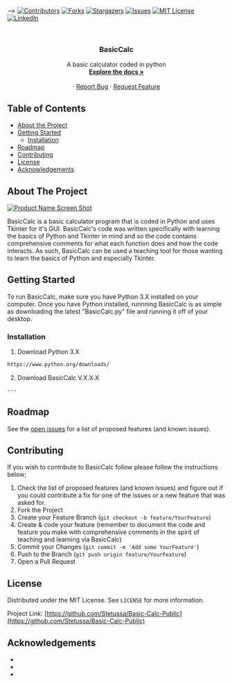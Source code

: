 
-->
[![Contributors][contributors-shield]][contributors-url]
[![Forks][forks-shield]][forks-url]
[![Stargazers][stars-shield]][stars-url]
[![Issues][issues-shield]][issues-url]
[![MIT License][license-shield]][license-url]
[![LinkedIn][linkedin-shield]][linkedin-url]

<!-- PROJECT LOGO -->
<br />
  <h3 align="center">BasicCalc</h3>
  <p align="center">
    A basic calculator coded in python
    <br />
    <a href="https://github.com/Stetussa/Basic-Calc-Public"><strong>Explore the docs »</strong></a>
    <br />
    <br />
    ·
    <a href="https://github.com/Stetussa/Basic-Calc-Public/issues">Report Bug</a>
    ·
    <a href="https://github.com/Stetussa/Basic-Calc-Public/issues">Request Feature</a>
  </p>
</p>



<!-- TABLE OF CONTENTS -->
## Table of Contents

* [About the Project](#about-the-project)
* [Getting Started](#getting-started)
  * [Installation](#installation)
* [Roadmap](#roadmap)
* [Contributing](#contributing)
* [License](#license)
* [Acknowledgements](#acknowledgements)



<!-- ABOUT THE PROJECT -->
## About The Project

[![Product Name Screen Shot][product-screenshot]](https://example.com)

BasicCalc is a basic calculator program that is coded in Python and uses Tkinter for it's GUI. BasicCalc's code was
written specifically with learning the basics of Python and Tkinter in mind and so the code contains comprehensive
comments for what each function does and how the code interacts. As such, BasicCalc can be used a teaching tool for
those wanting to learn the basics of Python and especially Tkinter.


<!-- GETTING STARTED -->
## Getting Started

To run BasicCalc, make sure you have Python 3.X installed on your computer. Once you have Python installed, runnning
BasicCalc is as simple as downloading the latest "BasicCalc.py" file and running it off of your desktop.


### Installation

1. Download Python 3.X
```sh
https://www.python.org/downloads/
```
2. Download BasicCalc V.X.X.X
```sh
---
```


<!-- ROADMAP -->
## Roadmap

See the [open issues](https://github.com/Stetussa/Basic-Calc-Public/issues) for a list of proposed features (and known issues).



<!-- CONTRIBUTING -->
## Contributing

If you wish to contribute to BasicCalc follow please follow the instructions below;

1. Check the list of proposed features (and known issues) and figure out if you could contribute a fix for one of the issues or a new feature that was asked for.
2. Fork the Project
3. Create your Feature Branch (`git checkout -b feature/YourFeature`)
4. Create & code your feature (remember to document the code and feature you make with comprehensive comments in the spirit of teaching and learning via BasicCalc)
5. Commit your Changes (`git commit -m 'Add some YourFeature'`)
6. Push to the Branch (`git push origin feature/YourFeature`)
7. Open a Pull Request



<!-- LICENSE -->
## License

Distributed under the MIT License. See `LICENSE` for more information.


Project Link: [https://github.com/Stetussa/Basic-Calc-Public](https://github.com/Stetussa/Basic-Calc-Public)



<!-- ACKNOWLEDGEMENTS -->
## Acknowledgements

* []()
* []()
* []()





<!-- MARKDOWN LINKS & IMAGES -->
<!-- https://www.markdownguide.org/basic-syntax/#reference-style-links -->
[contributors-shield]: https://img.shields.io/github/contributors/Stetussa/repo.svg?style=flat-square
[contributors-url]: https://github.com/Stetussa/repo/graphs/contributors
[forks-shield]: https://img.shields.io/github/forks/Stetussa/repo.svg?style=flat-square
[forks-url]: https://github.com/Stetussa/repo/network/members
[stars-shield]: https://img.shields.io/github/stars/Stetussa/repo.svg?style=flat-square
[stars-url]: https://github.com/Stetussa/repo/stargazers
[issues-shield]: https://img.shields.io/github/issues/Stetussa/repo.svg?style=flat-square
[issues-url]: https://github.com/Stetussa/repo/issues
[license-shield]: https://img.shields.io/github/license/Stetussa/repo.svg?style=flat-square
[license-url]: https://github.com/Stetussa/repo/blob/master/LICENSE.txt
[linkedin-shield]: https://img.shields.io/badge/-LinkedIn-black.svg?style=flat-square&logo=linkedin&colorB=555
[linkedin-url]: https://linkedin.com/in/Stetussa
[product-screenshot]: images/screenshot.png
